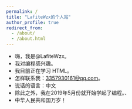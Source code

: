```yaml
---
permalink: /
title: "LafiteWzx的个人站"
author_profile: true
redirect_from: 
  - /about/
  - /about.html
---
```



- 嗨，我是@LafiteWzx。
- 我对编程感兴趣。
- 我目前正在学习 HTML。
- 怎样联系我：3357930161@qq.com。
- 说话的语言：中文
- 除此之外，我在2019年5月份就开始学起了编程。、
 - 中华人民共和国万岁！
